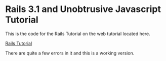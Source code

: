 Rails 3.1 and Unobtrusive Javascript Tutorial
=============================================

This is the code for the Rails Tutorial on the web tutorial located here.

[Rails Tutorial](http://net.tutsplus.com/tutorials/javascript-ajax/using-unobtrusive-javascript-and-ajax-with-rails-3/)

There are quite a few errors in it and this is a working version.
